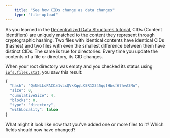```yaml
---
    title: "See how CIDs change as data changes"
    type: "file-upload"
---
```


As you learned in the [Decentralized Data Structures tutorial](https://proto.school/data-structures), CIDs (Content Identifiers) are uniquely matched to the content they represent through cryptographic hashing. Two files with identical contents have identical CIDs (hashes) and two files with even the smallest difference between them have distinct CIDs. The same is true for directories. Every time you update the contents of a file or directory, its CID changes.

When your root directory was empty and you checked its status using [`ipfs.files.stat`](https://github.com/ipfs/interface-js-ipfs-core/blob/master/SPEC/FILES.md#filesstat), you saw this result:

```js
{
  "hash": "QmUNLLsPACCz1vLxQVkXqqLX5R1X345qqfHbsf67hvA3Nn",
  "size": 0,
  "cumulativeSize": 4,
  "blocks": 0,
  "type": "directory",
  "withLocality": false
}
```

What might it look like now that you've added one or more files to it? Which fields should now have changed?
